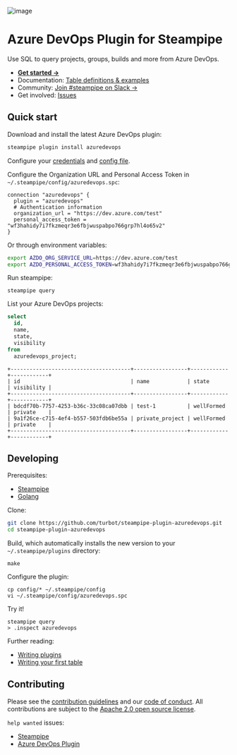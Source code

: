![image](https://hub.steampipe.io/images/plugins/turbot/azuredevops-social-graphic.png)

# Azure DevOps Plugin for Steampipe

Use SQL to query projects, groups, builds and more from Azure DevOps.

- **[Get started →](https://hub.steampipe.io/plugins/turbot/azuredevops)**
- Documentation: [Table definitions & examples](https://hub.steampipe.io/plugins/turbot/azuredevops/tables)
- Community: [Join #steampipe on Slack →](https://turbot.com/community/join)
- Get involved: [Issues](https://github.com/turbot/steampipe-plugin-azuredevops/issues)

## Quick start

Download and install the latest Azure DevOps plugin:

```bash
steampipe plugin install azuredevops
```

Configure your [credentials](https://hub.steampipe.io/plugins/turbot/azuredevops#credentials) and [config file](https://hub.steampipe.io/plugins/turbot/azuredevops#configuration).

Configure the Organization URL and Personal Access Token in `~/.steampipe/config/azuredevops.spc`:

```hcl
connection "azuredevops" {
  plugin = "azuredevops"
  # Authentication information
  organization_url = "https://dev.azure.com/test"
  personal_access_token = "wf3hahidy7i7fkzmeqr3e6fbjwuspabpo766grp7hl4o65v2"
}
```

Or through environment variables:

```sh
export AZDO_ORG_SERVICE_URL=https://dev.azure.com/test
export AZDO_PERSONAL_ACCESS_TOKEN=wf3hahidy7i7fkzmeqr3e6fbjwuspabpo766grp7hl4o65v2
```

Run steampipe:

```shell
steampipe query
```

List your Azure DevOps projects:

```sql
select
  id,
  name,
  state,
  visibility
from
  azuredevops_project;
```

```
+--------------------------------------+-----------------+------------+------------+
| id                                   | name            | state      | visibility |
+--------------------------------------+-----------------+------------+------------+
| bdcdf70b-7757-4253-b36c-33c08ca07dbb | test-1          | wellFormed | private    |
| 9a1f26ce-c715-4ef4-b557-503fdb6be55a | private_project | wellFormed | private    |
+--------------------------------------+-----------------+------------+------------+
```

## Developing

Prerequisites:

- [Steampipe](https://steampipe.io/downloads)
- [Golang](https://golang.org/doc/install)

Clone:

```sh
git clone https://github.com/turbot/steampipe-plugin-azuredevops.git
cd steampipe-plugin-azuredevops
```

Build, which automatically installs the new version to your `~/.steampipe/plugins` directory:

```
make
```

Configure the plugin:

```
cp config/* ~/.steampipe/config
vi ~/.steampipe/config/azuredevops.spc
```

Try it!

```
steampipe query
> .inspect azuredevops
```

Further reading:

- [Writing plugins](https://steampipe.io/docs/develop/writing-plugins)
- [Writing your first table](https://steampipe.io/docs/develop/writing-your-first-table)

## Contributing

Please see the [contribution guidelines](https://github.com/turbot/steampipe/blob/main/CONTRIBUTING.md) and our [code of conduct](https://github.com/turbot/steampipe/blob/main/CODE_OF_CONDUCT.md). All contributions are subject to the [Apache 2.0 open source license](https://github.com/turbot/steampipe-plugin-azuredevops/blob/main/LICENSE).

`help wanted` issues:

- [Steampipe](https://github.com/turbot/steampipe/labels/help%20wanted)
- [Azure DevOps Plugin](https://github.com/turbot/steampipe-plugin-azuredevops/labels/help%20wanted)
